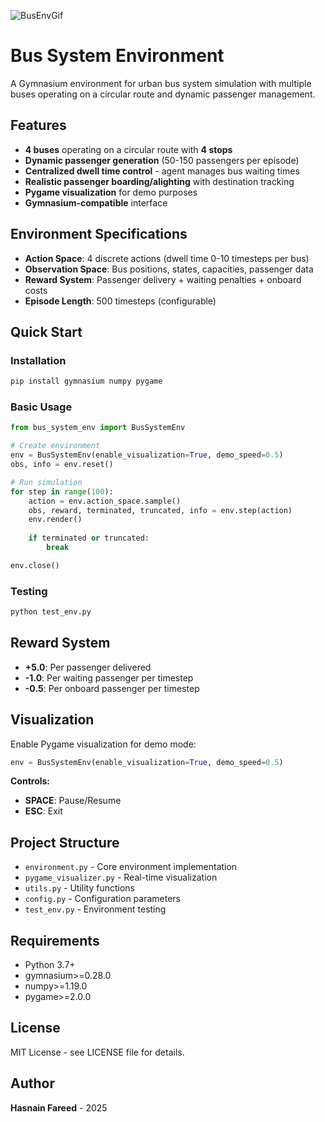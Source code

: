 
![BusEnvGif](https://github.com/user-attachments/assets/735de23e-43e5-4eb4-bb08-f1965dd209f7)

# Bus System Environment

A Gymnasium environment for urban bus system simulation with multiple buses operating on a circular route and dynamic passenger management.

## Features

- **4 buses** operating on a circular route with **4 stops**
- **Dynamic passenger generation** (50-150 passengers per episode)
- **Centralized dwell time control** - agent manages bus waiting times
- **Realistic passenger boarding/alighting** with destination tracking
- **Pygame visualization** for demo purposes
- **Gymnasium-compatible** interface

## Environment Specifications

- **Action Space**: 4 discrete actions (dwell time 0-10 timesteps per bus)
- **Observation Space**: Bus positions, states, capacities, passenger data
- **Reward System**: Passenger delivery + waiting penalties + onboard costs
- **Episode Length**: 500 timesteps (configurable)

## Quick Start

### Installation
```bash
pip install gymnasium numpy pygame
```

### Basic Usage
```python
from bus_system_env import BusSystemEnv

# Create environment
env = BusSystemEnv(enable_visualization=True, demo_speed=0.5)
obs, info = env.reset()

# Run simulation
for step in range(100):
    action = env.action_space.sample()
    obs, reward, terminated, truncated, info = env.step(action)
    env.render()
    
    if terminated or truncated:
        break

env.close()
```

### Testing
```bash
python test_env.py
```

## Reward System

- **+5.0**: Per passenger delivered
- **-1.0**: Per waiting passenger per timestep
- **-0.5**: Per onboard passenger per timestep

## Visualization

Enable Pygame visualization for demo mode:
```python
env = BusSystemEnv(enable_visualization=True, demo_speed=0.5)
```

**Controls:**
- **SPACE**: Pause/Resume
- **ESC**: Exit

## Project Structure

- `environment.py` - Core environment implementation
- `pygame_visualizer.py` - Real-time visualization
- `utils.py` - Utility functions
- `config.py` - Configuration parameters
- `test_env.py` - Environment testing

## Requirements

- Python 3.7+
- gymnasium>=0.28.0
- numpy>=1.19.0
- pygame>=2.0.0

## License

MIT License - see LICENSE file for details.

## Author

**Hasnain Fareed** - 2025 
